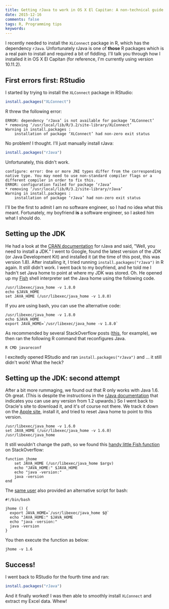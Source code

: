 ```yaml
---
title: Getting rJava to work in OS X El Capitan: A non-technical guide  
date: 2015-12-16   
comments: false  
tags: R, Programming tips  
keywords:   
---
```


I recently needed to install the `XLConnect` package in R, which has the dependency `rJava`. Unfortunately rJava is one of **those** R packages which is a real pain to install and required a bit of fiddling. I'll talk you through how I installed it in OS X El Capitan (for reference, I'm currently using version 10.11.2).

## First errors first: RStudio

I started by trying to install the `XLConnect` package in RStudio:

```r
install.packages("XLConnect")
```

R threw the following error:


	ERROR: dependency ‘rJava’ is not available for package ‘XLConnect’
	* removing ‘/usr/local/lib/R/3.2/site-library/XLConnect’
	Warning in install.packages :
  		installation of package ‘XLConnect’ had non-zero exit status


No problem! I thought. I'll just manually install rJava:

```r
install.packages("rJava")
```

Unfortunately, this didn't work.
	

	configure: error: One or more JNI types differ from the corresponding native type. You may need to use non-standard compiler flags or a different compiler in order to fix this.
	ERROR: configuration failed for package ‘rJava’
	* removing ‘/usr/local/lib/R/3.2/site-library/rJava’
	Warning in install.packages :
  		installation of package ‘rJava’ had non-zero exit status


I'll be the first to admit I am no software engineer, so I had no idea what this meant. Fortunately, my boyfriend **is** a software engineer, so I asked him what I should do.

## Setting up the JDK

He had a look at the [CRAN documentation](https://cran.r-project.org/web/packages/rJava/rJava.pdf) for rJava and said, "Well, you need to install a JDK." I went to Google, found the latest version of the JDK (or Java Development Kit) and installed it (at the time of this post, this was version 1.8). After installing it, I tried running `install.packages("rJava")` in R again. It still didn't work. I went back to my boyfriend, and he told me I hadn't set Java home to point at where my JDK was stored. Oh. He opened up my [Fish](http://fishshell.com/) shell interpreter set the Java home using the following code.

```shell
/usr/libexec/java_home -v 1.8.0
echo $JAVA_HOME
set JAVA_HOME (/usr/libexec/java_home -v 1.8.0)
```

If you are using bash, you can use the alternative code:

```shell
/usr/libexec/java_home -v 1.8.0
echo $JAVA_HOME
export JAVA_HOME=`/usr/libexec/java_home -v 1.8.0`
```

As recommended by several StackOverflow posts ([this](http://stackoverflow.com/questions/26755013/install-xlsx-and-rjava-on-mac), for example), we then ran the following R command that reconfigures Java.

```shell
R CMD javareconf
```

I excitedly opened RStudio and ran `install.packages("rJava")` and ... it still didn't work! What the heck? 

## Setting up the JDK: second attempt

After a bit more rummaging, we found out that R only works with Java 1.6. Oh great. (This is despite the instructions in the [rJava documentation](https://cran.r-project.org/web/packages/rJava/rJava.pdf) that indicates you can use any version from 1.2 upwards.) So I went back to Oracle's site to download it, and it's of course not there. We track it down on the [Apple site](https://support.apple.com/kb/dl1572?locale=en_US), install it, and tried to reset Java home to point to this version.

```shell
/usr/libexec/java_home -v 1.6.0
set JAVA_HOME (/usr/libexec/java_home -v 1.6.0)
/usr/libexec/java_home
```

It still wouldn't change the path, so we found this [handy little Fish function](http://stackoverflow.com/questions/21964709/how-to-set-or-change-the-default-java-jdk-version-on-os-x) on StackOverflow:

```shell
function jhome
    set JAVA_HOME (/usr/libexec/java_home $argv)
    echo "JAVA_HOME:" $JAVA_HOME
    echo "java -version:"
    java -version
end
```

The [same user](http://stackoverflow.com/questions/21964709/how-to-set-or-change-the-default-java-jdk-version-on-os-x) also provided an alternative script for bash:

```shell
#!/bin/bash

jhome () {
  export JAVA_HOME=`/usr/libexec/java_home $@`
  echo "JAVA_HOME:" $JAVA_HOME
  echo "java -version:"
  java -version
}
```

You then execute the function as below:

```shell
jhome -v 1.6
```

## Success!

I went back to RStudio for the fourth time and ran:

```r
install.packages("rJava")
```

And it finally worked! I was then able to smoothly install `XLConnect` and extract my Excel data. Whew!